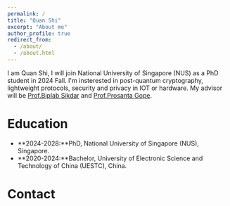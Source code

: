 ```yaml
---
permalink: /
title: "Quan Shi"
excerpt: "About me"
author_profile: true
redirect_from: 
  - /about/
  - /about.html
---
```


I am Quan Shi, I will join National University of Singapore (NUS) as a PhD student in 2024 Fall. I'm insterested in post-quantum cryptography, lightweight protocols, security and privacy in IOT or hardware. My advisor will be [Prof.Biplab Sikdar](https://cde.nus.edu.sg/ece/staff/biplab-sikdar/) and [Prof.Prosanta Gope](https://cde.nus.edu.sg/ece/staff/biplab-sikdar/).


Education
======
+ **2024-2028:**PhD, National University of Singapore (NUS), Singapore.
+ **2020-2024:**Bachelor, University of Electronic Science and Technology of China (UESTC), China.


Contact
======



